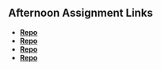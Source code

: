 ## Afternoon Assignment Links

* **[Repo](https://github.com/Skylerjkinney/firstJavaScript)**
* **[Repo](https://github.com/Skylerjkinney/icecream)**
* **[Repo](https://github.com/Skylerjkinney/Swarm)**
* **[Repo](https://github.com/Skylerjkinney/partneredHeroGame)**
